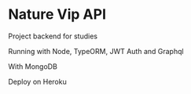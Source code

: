 # Nature Vip API

Project backend for studies

Running with Node, TypeORM, JWT Auth and Graphql

With MongoDB

Deploy on Heroku 
